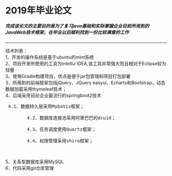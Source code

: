 <p align="center"><h1> 2019年毕业论文</h1> </p>
<h5>完成该论文的主要目的是为了复习java基础和实际掌握企业目前所用到的JavaWeb技术框架，在毕业以后顺利找到一份比较满意的工作</h5>
<hr color="blue"/>
技术列表：</br>
1、开发的操作系统是基于ubuntu的mint系统</br>
2、项目开发所使用的工具为IntelliJ IDEA,该工具非常强大而且相对于Eclipse较为轻量</br>
3、使用Gradle构建项目，优点是便于jar包管理和项目打包部署</br>
3、所用到的前端框架包括jQuery、JQuery easyui、Echarts和Bootstrap，动态数据加载采用thymeleaf技术；</br>
4、后端采用目前企业最流行的springboot2技术</br>
  <pre> 4.1、数据持久层采用Mybatis框架；</br>
        4.2、数据库连接池采用阿里巴巴的druid；</br>
        4.3、任务调度使用Quartz框架；</br>
        4.4、权限管理采用shiro框架；</br>
   </pre>
5、关系型数据库采用MySQL</br>
6、代码采用git仓库管理



